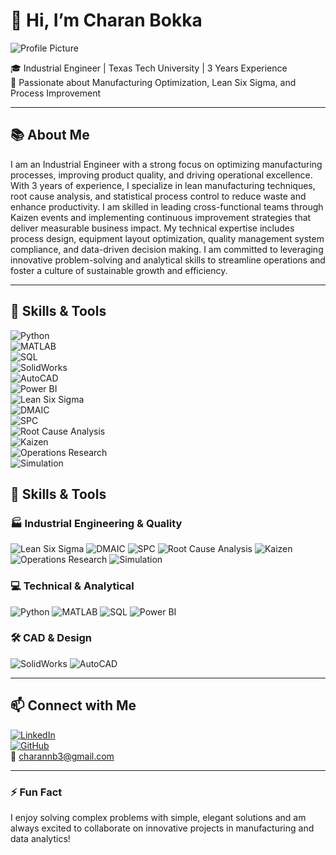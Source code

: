 # 👋 Hi, I’m Charan Bokka

![Profile Picture](https://cbsmn.com/wp-content/uploads/2020/08/AdobeStock_277264567-2-2-scaled.jpeg)  

🎓 Industrial Engineer | Texas Tech University | 3 Years Experience  
🚀 Passionate about Manufacturing Optimization, Lean Six Sigma, and Process Improvement  

---

## 📚 About Me  
I am an Industrial Engineer with a strong focus on optimizing manufacturing processes, improving product quality, and driving operational excellence. With 3 years of experience, I specialize in lean manufacturing techniques, root cause analysis, and statistical process control to reduce waste and enhance productivity. I am skilled in leading cross-functional teams through Kaizen events and implementing continuous improvement strategies that deliver measurable business impact. My technical expertise includes process design, equipment layout optimization, quality management system compliance, and data-driven decision making. I am committed to leveraging innovative problem-solving and analytical skills to streamline operations and foster a culture of sustainable growth and efficiency.

---

## 🔧 Skills & Tools  
![Python](https://img.shields.io/badge/Python-3776AB?style=flat&logo=python&logoColor=white)  
![MATLAB](https://img.shields.io/badge/MATLAB-F47F20?style=flat&logo=matlab&logoColor=white)  
![SQL](https://img.shields.io/badge/SQL-4479A1?style=flat&logo=postgresql&logoColor=white)  
![SolidWorks](https://img.shields.io/badge/SolidWorks-1E90FF?style=flat&logo=solidworks&logoColor=white)  
![AutoCAD](https://img.shields.io/badge/AutoCAD-E34F26?style=flat&logo=autodesk&logoColor=white)  
![Power BI](https://img.shields.io/badge/Power_BI-F2C811?style=flat&logo=microsoft-powerbi&logoColor=black)  
![Lean Six Sigma](https://img.shields.io/badge/Lean_Six_Sigma-009933?style=flat&logo=lean&logoColor=white)  
![DMAIC](https://img.shields.io/badge/DMAIC-FF6600?style=flat&logo=data:image/svg+xml;base64,PHN2ZyBmaWxsPSIjZmZmZmZmIiB4bWxucz0iaHR0cDovL3d3dy53My5vcmcvMjAwMC9zdmciIHdpZHRoPSIyNCIgaGVpZ2h0PSIyNCI+PHJlY3Qgd2lkdGg9IjI0IiBoZWlnaHQ9IjI0IiBmaWxsPSIjZmY2NjAwIi8+PHRleHQgeD0iMTIiIHk9IjE3IiBmb250LXNpemU9IjEwIiB0ZXh0LWFuY2hvcj0ibWlkZGxlIiBmaWxsPSIjZmZmIj5ETUFJQzwvdGV4dD48L3N2Zz4=)  
![SPC](https://img.shields.io/badge/SPC-007ACC?style=flat&logo=chart&logoColor=white)  
![Root Cause Analysis](https://img.shields.io/badge/Root_Cause_Analysis-5C5CFF?style=flat)  
![Kaizen](https://img.shields.io/badge/Kaizen-009688?style=flat)  
![Operations Research](https://img.shields.io/badge/Operations_Research-5A5A5A?style=flat)  
![Simulation](https://img.shields.io/badge/Simulation-6A1B9A?style=flat)  

## 🔧 Skills & Tools

### 🏭 Industrial Engineering & Quality  
![Lean Six Sigma](https://img.shields.io/badge/Lean_Six_Sigma-009933?style=flat&logo=lean&logoColor=white) 
![DMAIC](https://img.shields.io/badge/DMAIC-FF6600?style=flat) 
![SPC](https://img.shields.io/badge/SPC-007ACC?style=flat) 
![Root Cause Analysis](https://img.shields.io/badge/Root_Cause_Analysis-5C5CFF?style=flat) 
![Kaizen](https://img.shields.io/badge/Kaizen-009688?style=flat) 
![Operations Research](https://img.shields.io/badge/Operations_Research-5A5A5A?style=flat) 
![Simulation](https://img.shields.io/badge/Simulation-6A1B9A?style=flat)  

### 💻 Technical & Analytical  
![Python](https://img.shields.io/badge/Python-3776AB?style=flat&logo=python&logoColor=white) 
![MATLAB](https://img.shields.io/badge/MATLAB-F47F20?style=flat&logo=matlab&logoColor=white) 
![SQL](https://img.shields.io/badge/SQL-4479A1?style=flat&logo=postgresql&logoColor=white) 
![Power BI](https://img.shields.io/badge/Power_BI-F2C811?style=flat&logo=microsoft-powerbi&logoColor=black)  

### 🛠️ CAD & Design  
![SolidWorks](https://img.shields.io/badge/SolidWorks-1E90FF?style=flat&logo=solidworks&logoColor=white) 
![AutoCAD](https://img.shields.io/badge/AutoCAD-E34F26?style=flat&logo=autodesk&logoColor=white)  


---

## 📫 Connect with Me  
[![LinkedIn](https://img.shields.io/badge/LinkedIn-0A66C2?style=flat&logo=linkedin&logoColor=white)](https://linkedin.com/in/charan28)  
[![GitHub](https://img.shields.io/badge/GitHub-181717?style=flat&logo=github&logoColor=white)](https://github.com/Charanb03)  
📧 charannb3@gmail.com  

---

### ⚡ Fun Fact  
I enjoy solving complex problems with simple, elegant solutions and am always excited to collaborate on innovative projects in manufacturing and data analytics!
